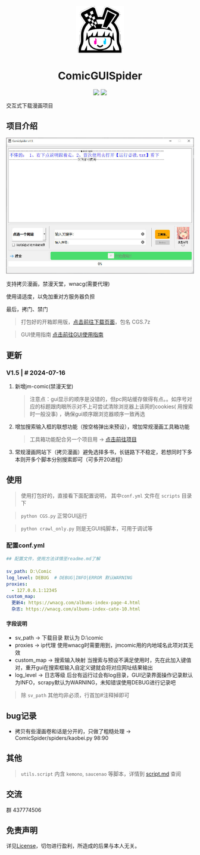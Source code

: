 <div align="center">
  <a href="https://github.com/jasoneri/ComicSpider" target="_blank">
    <img src="assets/icon.png" alt="logo">
  </a>
  <h1 id="koishi">ComicGUISpider</h1>

![](https://img.shields.io/badge/Python-3.12%2B-brightgreen.svg?style=social)
![](https://img.shields.io/badge/Mode-GUI+Scrapy-blue.svg?colorA=abcdef)
</div>

交互式下载漫画项目

## 项目介绍

![EXE简图](assets/interfaces.jpg)

支持拷贝漫画，禁漫天堂，wnacg(需要代理)

使用请适度，以免加重对方服务器负担

最后，拷门、禁门

> 打包好的开箱即用版，[点击前往下载页面](https://github.com/jasoneri/ComicGUISpider/releases)，包名 CGS.7z

> GUI使用指南 [点击前往GUI使用指南](https://www.veed.io/view/zh-CN/688ae765-2bfb-4deb-9495-32b24a273373?panel=comments)

## 更新

### V1.5 | # 2024-07-16

1. 新增jm-comic(禁漫天堂)
   > 注意点：gui显示的顺序是没错的，但pc网站缓存做得有点。。如序号对应的标题跟肉眼所示对不上可尝试清除浏览器上该网的cookies(
   用搜索时一般没事)
   ，确保gui顺序跟浏览器顺序一致再选
2. 增加搜索输入框的联想功能（按空格弹出来预设），增加常规漫画工具箱功能
   > 工具箱功能配合另一个项目用 -> [点击前往项目](https://github.com/jasoneri/comic_viewer)
3. 常规漫画网站下（拷贝漫画）避免选择多书，长链路下不稳定，若想同时下多本则开多个脚本分别搜索即可（可多开20进程）

## 使用

> 使用打包好的，直接看下面配置说明， 其中`conf.yml` 文件在 `scripts` 目录下

> `python CGS.py` 正常GUI运行

> `python crawl_only.py` 则是无GUI纯脚本，可用于调试等


### 配置conf.yml

```yaml
## 配置文件，使用方法详情至readme.md了解

sv_path: D:\Comic
log_level: DEBUG  # DEBUG|INFO|ERROR 默认WARNING
proxies:
  - 127.0.0.1:12345
custom_map:
  更新4: https://wnacg.com/albums-index-page-4.html
  杂志: https://wnacg.com/albums-index-cate-10.html
```

#### 字段说明
+ sv_path -> 下载目录 默认为 D:\comic
+ proxies -> ip代理 使用wnacg时需要用到，jmcomic用的内地域名此项对其无效
+ custom_map -> 搜索输入映射 当搜索与预设不满足使用时，先在此加入键值对，重开gui在搜索框输入自定义键就会将对应网址结果输出
+ log_level -> 日志等级 后台有运行过会有log目录，GUI记录界面操作记录默认为INFO，scrapy默认为WARNING，未知错误使用DEBUG进行记录吧

> 除 `sv_path` 其他均非必须，行首加#注释掉即可

## bug记录

+ 拷贝有些漫画卷和话是分开的，只做了粗糙处理 -> ComicSpider/spiders/kaobei.py 98:90

## 其他

> `utils.script` 内含 `kemono`, `saucenao` 等脚本，详情到 [script.md](utils/script/script.md) 查阅

## 交流

群 437774506

## 免责声明

详见[License](https://github.com/jasoneri/ComicSpider/blob/GUI/LICENSE)，切勿进行盈利，所造成的后果与本人无关。
